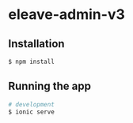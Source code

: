 # eleave-admin-v3

## Installation

```bash
$ npm install
```

## Running the app

```bash
# development
$ ionic serve
```
